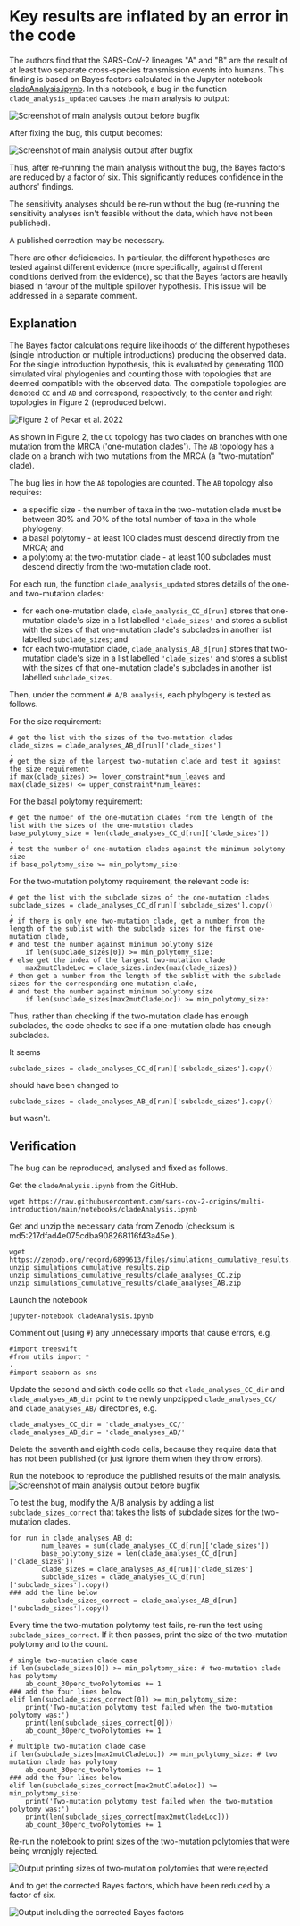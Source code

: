 # Key results are inflated by an error in the code
The authors find that the SARS-CoV-2 lineages "A" and "B" are the result of at least two separate cross-species transmission events into humans. This finding is based on Bayes factors calculated in the Jupyter notebook [cladeAnalysis.ipynb](https://github.com/sars-cov-2-origins/multi-introduction/blob/71ed420fe11ecdbe589568255ec90ca56d6e221c/notebooks/cladeAnalysis.ipynb). In this notebook, a bug in the function `clade_analysis_updated` causes the main analysis to output:

![Screenshot of main analysis output before bugfix](https://github.com/nizzaneela/Drafting/blob/afeaa3058f8185152451b8751a843924b7f93ef6/main_result_original.png)

After fixing the bug, this output becomes:

![Screenshot of main analysis output after bugfix](https://github.com/nizzaneela/Drafting/blob/abbf139cce753e0cbc5988b1a144761272c4a367/main_result_fixed.png)

Thus, after re-running the main analysis without the bug, the Bayes factors are reduced by a factor of six. This significantly reduces confidence in the authors' findings.

The sensitivity analyses should be re-run without the bug (re-running the sensitivity analyses isn't feasible without the data, which have not been published).

A published correction may be necessary.

There are other deficiencies. In particular, the different hypotheses are tested against different evidence (more specifically, against different conditions derived from the evidence), so that the Bayes factors are heavily biased in favour of the multiple spillover hypothesis. This issue will be addressed in a separate comment.

## Explanation
The Bayes factor calculations require likelihoods of the different hypotheses (single introduction or multiple introductions) producing the observed data. For the single introduction hypothesis, this is evaluated by generating 1100 simulated viral phylogenies and counting those with topologies that are deemed compatible with the observed data. The compatible topologies are denoted `CC` and `AB` and correspond, respectively, to the center and right topologies in Figure 2 (reproduced below).

![Figure 2 of Pekar et al. 2022](https://github.com/nizzaneela/Drafting/blob/a0ca501f04b8937370334bcacde35d906abd5288/science.abp8337-f2.jpg)  

As shown in Figure 2, the `CC` topology has two clades on branches with one mutation from the MRCA ('one-mutation clades'). The `AB` topology has a clade on a branch with two mutations from the MRCA (a "two-mutation" clade). 

The bug lies in how the `AB` topologies are counted. The `AB` topology also requires:
- a specific size - the number of taxa in the two-mutation clade must be between 30% and 70% of the total number of taxa in the whole phylogeny;
- a basal polytomy - at least 100 clades must descend directly from the MRCA; and 
- a polytomy at the two-mutation clade - at least 100 subclades must descend directly from the two-mutation clade root.

For each run, the function `clade_analysis_updated` stores details of the one- and two-mutation clades:
- for each one-mutation clade, `clade_analysis_CC_d[run]` stores that one-mutation clade's size in a list labelled `'clade_sizes'` and stores a sublist with the sizes of that one-mutation clade's subclades in another list labelled `subclade_sizes`; and
- for each two-mutation clade, `clade_analysis_AB_d[run]` stores that two-mutation clade's size in a list labelled `'clade_sizes'` and stores a sublist with the sizes of that one-mutation clade's subclades in another list labelled `subclade_sizes`. 

Then, under the comment `# A/B analysis`, each phylogeny is tested as follows. 

For the size requirement:
```
# get the list with the sizes of the two-mutation clades
clade_sizes = clade_analyses_AB_d[run]['clade_sizes']
.
# get the size of the largest two-mutation clade and test it against the size requirement
if max(clade_sizes) >= lower_constraint*num_leaves and max(clade_sizes) <= upper_constraint*num_leaves: 
```

For the basal polytomy requirement:
```
# get the number of the one-mutation clades from the length of the list with the sizes of the one-mutation clades
base_polytomy_size = len(clade_analyses_CC_d[run]['clade_sizes'])
.
# test the number of one-mutation clades against the minimum polytomy size
if base_polytomy_size >= min_polytomy_size:
```

For the two-mutation polytomy requirement, the relevant code is:
```
# get the list with the subclade sizes of the one-mutation clades
subclade_sizes = clade_analyses_CC_d[run]['subclade_sizes'].copy()
.
# if there is only one two-mutation clade, get a number from the length of the sublist with the subclade sizes for the first one-mutation clade,
# and test the number against minimum polytomy size
    if len(subclade_sizes[0]) >= min_polytomy_size: 
# else get the index of the largest two-mutation clade
    max2mutCladeLoc = clade_sizes.index(max(clade_sizes))
# then get a number from the length of the sublist with the subclade sizes for the corresponding one-mutation clade,
# and test the number against minimum polytomy size
    if len(subclade_sizes[max2mutCladeLoc]) >= min_polytomy_size: 
```

Thus, rather than checking if the two-mutation clade has enough subclades, the code checks to see if a one-mutation clade has enough subclades.

It seems 
```
subclade_sizes = clade_analyses_CC_d[run]['subclade_sizes'].copy()
```
should have been changed to 
```
subclade_sizes = clade_analyses_AB_d[run]['subclade_sizes'].copy()
```
but wasn't.
## Verification
The bug can be reproduced, analysed and fixed as follows.

Get the `cladeAnalysis.ipynb` from the GitHub.
```
wget https://raw.githubusercontent.com/sars-cov-2-origins/multi-introduction/main/notebooks/cladeAnalysis.ipynb
```
Get and unzip the necessary data from Zenodo (checksum is md5:217dfad4e075cdba908268116f43a45e ).
```
wget https://zenodo.org/record/6899613/files/simulations_cumulative_results.zip
unzip simulations_cumulative_results.zip
unzip simulations_cumulative_results/clade_analyses_CC.zip
unzip simulations_cumulative_results/clade_analyses_AB.zip
```
Launch the notebook
```
jupyter-notebook cladeAnalysis.ipynb
```
Comment out (using `#`) any unnecessary imports that cause errors, e.g.
```
#import treeswift
#from utils import *
.
#import seaborn as sns
```
Update the second and sixth code cells so that `clade_analyses_CC_dir` and `clade_analyses_AB_dir` point to the newly unpzipped `clade_analyses_CC/` and `clade_analyses_AB/` directories, e.g.
```
clade_analyses_CC_dir = 'clade_analyses_CC/'
clade_analyses_AB_dir = 'clade_analyses_AB/'
```
Delete the seventh and eighth code cells, because they require data that has not been published (or just ignore them when they throw errors).

Run the notebook to reproduce the published results of the main analysis.
![Screenshot of main analysis output before bugfix](https://github.com/nizzaneela/Drafting/blob/afeaa3058f8185152451b8751a843924b7f93ef6/main_result_original.png)

To test the bug, modify the A/B analysis by adding a list `subclade_sizes_correct` that takes the lists of subclade sizes for the two-mutation clades.
```
for run in clade_analyses_AB_d:
        num_leaves = sum(clade_analyses_CC_d[run]['clade_sizes'])
        base_polytomy_size = len(clade_analyses_CC_d[run]['clade_sizes'])
        clade_sizes = clade_analyses_AB_d[run]['clade_sizes']
        subclade_sizes = clade_analyses_CC_d[run]['subclade_sizes'].copy()
### add the line below
        subclade_sizes_correct = clade_analyses_AB_d[run]['subclade_sizes'].copy()
```
Every time the two-mutation polytomy test fails, re-run the test using `subclade_sizes_correct`. If it then passes, print the size of the two-mutation polytomy and to the count.
```
# single two-mutation clade case
if len(subclade_sizes[0]) >= min_polytomy_size: # two-mutation clade has polytomy
    ab_count_30perc_twoPolytomies += 1
### add the four lines below
elif len(subclade_sizes_correct[0]) >= min_polytomy_size:
    print('Two-mutation polytomy test failed when the two-mutation polytomy was:')
    print(len(subclade_sizes_correct[0]))
    ab_count_30perc_twoPolytomies += 1
.
# multiple two-mutation clade case
if len(subclade_sizes[max2mutCladeLoc]) >= min_polytomy_size: # two mutation clade has polytomy
    ab_count_30perc_twoPolytomies += 1
### add the four lines below
elif len(subclade_sizes_correct[max2mutCladeLoc]) >= min_polytomy_size:
    print('Two-mutation polytomy test failed when the two-mutation polytomy was:')
    print(len(subclade_sizes_correct[max2mutCladeLoc]))
    ab_count_30perc_twoPolytomies += 1
```
Re-run the notebook to print sizes of the two-mutation polytomies that were being wronjgly rejected.

![Output printing sizes of two-mutation polytomies that were rejected](https://github.com/nizzaneela/Drafting/blob/57d6769b4d8e63ec59565706a92694197ac29b88/main_result_with_rejected_polytomies.png)

And to get the corrected Bayes factors, which have been reduced by a factor of six.

![Output including the corrected Bayes factors](https://github.com/nizzaneela/Drafting/blob/f001930392bd187cd5259b14c6ec0d40b1958122/main_result_with_rejected_polytomies_and_results.png)

